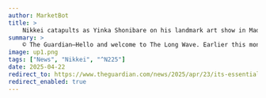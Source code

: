 ```yaml
---
author: MarketBot
title: >
    Nikkei catapults as Yinka Shonibare on his landmark art show in Madagascar
summary: >
    © The Guardian—Hello and welcome to The Long Wave. Earlier this month I was in Antananarivo, Madagascar, where I checked out the British-Nigerian artist Yinka Shonibare’s first major solo exhibition in Africa. For this week’s newsletter I caught up with him about the landmark show, and learned a lot about the growing Malagasy art scene. 
image: up1.png
tags: ["News", "Nikkei", "^N225"]
date: 2025-04-22
redirect_to: https://www.theguardian.com/news/2025/apr/23/its-essential-to-retain-history-yinka-shonibare-on-colonialism-and-connection
redirect_enabled: true
---
```

